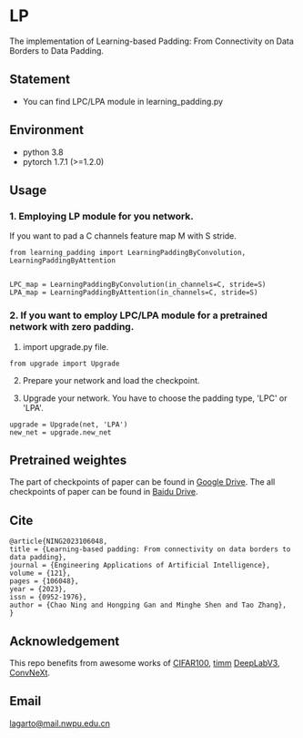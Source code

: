 # LP
The implementation of Learning-based Padding: From Connectivity on Data Borders to Data Padding.


## Statement
- You can find LPC/LPA module in learning_padding.py

## Environment
- python 3.8
- pytorch 1.7.1 (>=1.2.0)

## Usage
### 1. Employing LP module for you network.
If you want to pad a C channels feature map M with S stride.
```
from learning_padding import LearningPaddingByConvolution, LearningPaddingByAttention


LPC_map = LearningPaddingByConvolution(in_channels=C, stride=S)
LPA_map = LearningPaddingByAttention(in_channels=C, stride=S)
```

### 2. If you want to employ LPC/LPA module for a pretrained network with zero padding.

1. import upgrade.py file.
```
from upgrade import Upgrade
```

2. Prepare your network and load the checkpoint.

3. Upgrade your network. You have to choose the padding type, 'LPC' or 'LPA'.
```
upgrade = Upgrade(net, 'LPA')
new_net = upgrade.new_net
```


## Pretrained weightes

The part of checkpoints of paper can be found in [Google Drive](https://drive.google.com/drive/folders/1wrzpuVms5Dfkfqh6Ziersmo7blNVx7Sf?usp=sharing). The all checkpoints of paper can be found in [Baidu Drive](https://pan.baidu.com/s/1aGO8ah-l7CG4wBWoOoQ4EA?pwd=pn6o).

## Cite

```
@article{NING2023106048,
title = {Learning-based padding: From connectivity on data borders to data padding},
journal = {Engineering Applications of Artificial Intelligence},
volume = {121},
pages = {106048},
year = {2023},
issn = {0952-1976},
author = {Chao Ning and Hongping Gan and Minghe Shen and Tao Zhang},
}
```



## Acknowledgement

This repo benefits from awesome works of [CIFAR100](https://github.com/weiaicunzai/pytorch-cifar100), [timm](https://github.com/rwightman/pytorch-image-models) [DeepLabV3](https://github.com/fregu856/deeplabv3),
[ConvNeXt](https://github.com/facebookresearch/ConvNeXt).


## Email

lagarto@mail.nwpu.edu.cn
